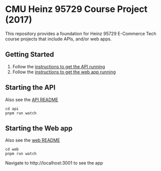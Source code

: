 # CMU Heinz 95729 Course Project (2017)

This repository provides a foundation for Heinz 95729 E-Commerce Tech course projects that include APIs, and/or web apps.

## Getting Started

1. Follow the [instructions to get the API running](api)
1. Follow the [instructions to get the web app running](web)

## Starting the API

Also see the [API README](api/README.md)

```Shell
cd api
pnpm run watch
```

## Starting the Web app

Also see the [web README](web/README.md)

```Shell
cd web
pnpm run watch
```

Navigate to http://localhost:3001 to see the app
